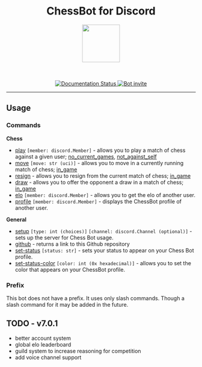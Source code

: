 <h1 align="center">ChessBot for Discord</h1>
<p align="center">
    <a href="https://chessbot.readthedocs.io/en/latest/?badge=latest"><img width="100" src="https://user-images.githubusercontent.com/82357502/134055704-b7bf7cc7-f5ba-428f-811a-78567ce10669.png"/></a>
</p>
<p align="center">
    <br>
    <br>
    <a href="https://chessbot.readthedocs.io/en/latest/?badge=latest">
        <img src="https://readthedocs.org/projects/chessbot/badge/?version=latest" alt='Documentation Status'/>
    </a>
    <a href="https://discord.com/api/oauth2/authorize?client_id=864611397736726599&permissions=8&scope=bot%20applications.commands">
        <img src="https://user-images.githubusercontent.com/82357502/134057791-f9996005-b1be-47b1-8ab3-d685cf1dd905.png" alt="Bot invite"/>
    </a>

</p>
<hr>

## Usage

### Commands

**Chess**

- [play](https://github.com/Akins2229/DiscordChessBot/blob/0805751272f3339971044f4de59519eb82509d55/plugins/chess/chess.py#L76) `[member: discord.Member]` - allows you to play a match of chess against a given user; [no_current_games](https://github.com/Akins2229/DiscordChessBot/blob/0805751272f3339971044f4de59519eb82509d55/plugins/chess/chess.py#L25), [not_against_self](https://github.com/Akins2229/DiscordChessBot/blob/0805751272f3339971044f4de59519eb82509d55/plugins/chess/chess.py#L37)
- [move](https://github.com/Akins2229/DiscordChessBot/blob/0805751272f3339971044f4de59519eb82509d55/plugins/chess/chess.py#L133) `[move: str (uci)]` - allows you to move in a currently running match of chess; [in_game](https://github.com/Akins2229/DiscordChessBot/blob/0805751272f3339971044f4de59519eb82509d55/plugins/chess/chess.py#L48)
- [resign](https://github.com/Akins2229/DiscordChessBot/blob/0805751272f3339971044f4de59519eb82509d55/plugins/chess/chess.py#L157) - allows you to resign from the current match of chess; [in_game](https://github.com/Akins2229/DiscordChessBot/blob/0805751272f3339971044f4de59519eb82509d55/plugins/chess/chess.py#L48)
- [draw](https://github.com/Akins2229/DiscordChessBot/blob/0805751272f3339971044f4de59519eb82509d55/plugins/chess/chess.py#L170) - allows you to offer the opponent a draw in a match of chess; [in_game](https://github.com/Akins2229/DiscordChessBot/blob/0805751272f3339971044f4de59519eb82509d55/plugins/chess/chess.py#L48)
- [elo](https://github.com/Akins2229/DiscordChessBot/blob/0805751272f3339971044f4de59519eb82509d55/plugins/chess/chess.py#L200) `[member: discord.Member]` - allows you to get the elo of another user.
- [profile](https://github.com/Akins2229/DiscordChessBot/blob/2dd00e4d546d60cb1567be03deef0e386533edc5/plugins/chess/chess.py#L229) `[member: discord.Member]` - displays the ChessBot profile of another user.

**General**

- [setup](https://github.com/Akins2229/DiscordChessBot/blob/b8717e36c91d9b9a279a6f12d12c84727efe89b1/plugins/general/commands.py#L22) `[type: int (choices)]` `[channel: discord.Channel (optional)]` - sets up the server for Chess Bot usage.
- [github](https://github.com/Akins2229/DiscordChessBot/blob/b8717e36c91d9b9a279a6f12d12c84727efe89b1/plugins/general/commands.py#L94) - returns a link to this Github repository
- [set-status](https://github.com/Akins2229/DiscordChessBot/blob/b8717e36c91d9b9a279a6f12d12c84727efe89b1/plugins/general/commands.py#L113) `[status: str]` - sets your status to appear on your Chess Bot profile.
- [set-status-color](https://github.com/Akins2229/DiscordChessBot/blob/b8717e36c91d9b9a279a6f12d12c84727efe89b1/plugins/general/commands.py#L175) `[color: int (0x hexadecimal)]` - allows you to set the color that appears on your ChessBot profile. 

### Prefix

This bot does not have a prefix. It uses only slash commands. Though a slash command for it may be added in the future.

## TODO - v7.0.1

- better account system
- global elo leaderboard
- guild system to increase reasoning for competition
- add voice channel support
